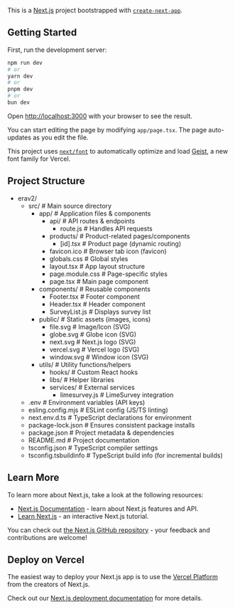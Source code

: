 This is a [Next.js](https://nextjs.org) project bootstrapped with [`create-next-app`](https://nextjs.org/docs/app/api-reference/cli/create-next-app).

## Getting Started

First, run the development server:

```bash
npm run dev
# or
yarn dev
# or
pnpm dev
# or
bun dev
```

Open [http://localhost:3000](http://localhost:3000) with your browser to see the result.

You can start editing the page by modifying `app/page.tsx`. The page auto-updates as you edit the file.

This project uses [`next/font`](https://nextjs.org/docs/app/building-your-application/optimizing/fonts) to automatically optimize and load [Geist](https://vercel.com/font), a new font family for Vercel.

## Project Structure

- erav2/
  - src/                     # Main source directory
    - app/                 # Application files & components
      - api/              # API routes & endpoints
        - route.js      # Handles API requests
      - products/         # Product-related pages/components
        - [id].tsx      # Product page (dynamic routing)
      - favicon.ico       # Browser tab icon (favicon)
      - globals.css       # Global styles
      - layout.tsx        # App layout structure
      - page.module.css   # Page-specific styles
      - page.tsx          # Main page component
    - components/          # Reusable components
      - Footer.tsx        # Footer component
      - Header.tsx        # Header component
      - SurveyList.js     # Displays survey list
    - public/              # Static assets (images, icons)
      - file.svg          # Image/Icon (SVG)
      - globe.svg         # Globe icon (SVG)
      - next.svg          # Next.js logo (SVG)
      - vercel.svg        # Vercel logo (SVG)
      - window.svg        # Window icon (SVG)
    - utils/               # Utility functions/helpers
      - hooks/            # Custom React hooks
      - libs/             # Helper libraries
      - services/         # External services
        - limesurvey.js # LimeSurvey integration
  - .env                     # Environment variables (API keys)
  - esling.config.mjs        # ESLint config (JS/TS linting)
  - next.env.d.ts            # TypeScript declarations for environment
  - package-lock.json        # Ensures consistent package installs
  - package.json             # Project metadata & dependencies
  - README.md                # Project documentation
  - tsconfig.json            # TypeScript compiler settings
  - tsconfig.tsbuildinfo     # TypeScript build info (for incremental builds)



## Learn More

To learn more about Next.js, take a look at the following resources:

- [Next.js Documentation](https://nextjs.org/docs) - learn about Next.js features and API.
- [Learn Next.js](https://nextjs.org/learn) - an interactive Next.js tutorial.

You can check out [the Next.js GitHub repository](https://github.com/vercel/next.js) - your feedback and contributions are welcome!

## Deploy on Vercel

The easiest way to deploy your Next.js app is to use the [Vercel Platform](https://vercel.com/new?utm_medium=default-template&filter=next.js&utm_source=create-next-app&utm_campaign=create-next-app-readme) from the creators of Next.js.

Check out our [Next.js deployment documentation](https://nextjs.org/docs/app/building-your-application/deploying) for more details.
